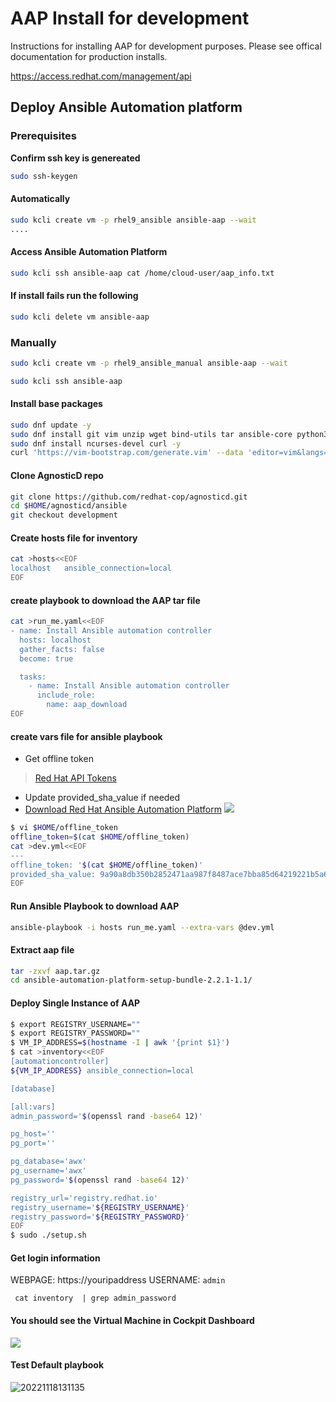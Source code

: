 # AAP Install for development

Instructions for installing AAP for development purposes. Please see offical documentation for production installs.

https://access.redhat.com/management/api

## Deploy Ansible Automation platform

### Prerequisites
**Confirm ssh key is genereated**
```bash
sudo ssh-keygen
```

#### Automatically 
```bash
sudo kcli create vm -p rhel9_ansible ansible-aap --wait
....
```

#### Access Ansible Automation Platform

```bash
sudo kcli ssh ansible-aap cat /home/cloud-user/aap_info.txt
```

#### If install fails run the following
```bash
sudo kcli delete vm ansible-aap
```

### Manually 
```bash
sudo kcli create vm -p rhel9_ansible_manual ansible-aap --wait
```


```bash
sudo kcli ssh ansible-aap
```

#### Install base packages
```bash
sudo dnf update -y 
sudo dnf install git vim unzip wget bind-utils tar ansible-core python3 python3-pip util-linux-user -y 
sudo dnf install ncurses-devel curl -y
curl 'https://vim-bootstrap.com/generate.vim' --data 'editor=vim&langs=javascript&langs=go&langs=html&langs=ruby&langs=python' > ~/.vimrc
```

#### Clone AgnosticD repo
```bash                    
git clone https://github.com/redhat-cop/agnosticd.git
cd $HOME/agnosticd/ansible
git checkout development
```

#### Create hosts file for inventory
```bash
cat >hosts<<EOF
localhost   ansible_connection=local
EOF
```

#### create playbook to download the AAP tar file
```bash
cat >run_me.yaml<<EOF
- name: Install Ansible automation controller
  hosts: localhost
  gather_facts: false
  become: true

  tasks:
    - name: Install Ansible automation controller
      include_role:
        name: aap_download                     
EOF
```                    
                      
#### create vars file for ansible playbook 
* Get offline token
> [Red Hat API Tokens](https://access.redhat.com/management/api)
* Update provided_sha_value if needed
* [Download Red Hat Ansible Automation Platform](https://access.redhat.com/downloads/content/480/ver=2.2/rhel---9/2.2/x86_64/product-software)
![](https://i.imgur.com/E8RQ2E3.png)

```bash
$ vi $HOME/offline_token
offline_token=$(cat $HOME/offline_token)
cat >dev.yml<<EOF
---
offline_token: '$(cat $HOME/offline_token)'
provided_sha_value: 9a90a8db350b2852471aa987f8487ace7bba85d64219221b5a613647a202e6c1
EOF

```

#### Run Ansible Playbook to download AAP
```bash
ansible-playbook -i hosts run_me.yaml --extra-vars @dev.yml
```
#### Extract aap file
```bash
tar -zxvf aap.tar.gz 
cd ansible-automation-platform-setup-bundle-2.2.1-1.1/
```
#### Deploy Single Instance of AAP
```bash
$ export REGISTRY_USERNAME=""
$ export REGISTRY_PASSWORD=""
$ VM_IP_ADDRESS=$(hostname -I | awk '{print $1}')
$ cat >inventory<<EOF
[automationcontroller]
${VM_IP_ADDRESS} ansible_connection=local

[database]

[all:vars]
admin_password='$(openssl rand -base64 12)'

pg_host=''
pg_port=''

pg_database='awx'
pg_username='awx'
pg_password='$(openssl rand -base64 12)'

registry_url='registry.redhat.io'
registry_username='${REGISTRY_USERNAME}'
registry_password='${REGISTRY_PASSWORD}'
EOF
$ sudo ./setup.sh
```

#### Get login information 
WEBPAGE: https://youripaddress
USERNAME: `admin`
```
 cat inventory  | grep admin_password
```

#### You should see the Virtual Machine in Cockpit Dashboard
![](https://i.imgur.com/zR7pAed.png)


#### Test Default playbook 
![20221118131135](https://i.imgur.com/9ZIHLP4.png)
